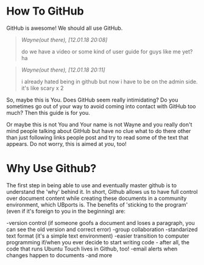 # How To GitHub

GitHub is awesome! We should all use GitHub.

> *Wayne(out there), [12.01.18 20:08]*
>
> do we have a video or some kind of user guide for guys like me yet? ha

> *Wayne(out there), [12.01.18 20:11]*
>
> i already hated being in github but now i have to be on the admin side.  it's like scary x 2

So, maybe this is You. Does GitHub seem really intimidating? Do you sometimes go out of your way to avoid coming into contact with GitHub too much? Then this guide is for you.

Or maybe this is not You and Your name is not Wayne and you really don't mind people talking about GitHub but have no clue what to do there other than just following links people post and try to read some of the text that appears. Do not worry, this is aimed at *you*, too!

# Why Use Github?

The first step in being able to use and eventually master github is to understand the 'why' behind it.  In short, Github allows us to have full control over document content while creating these documents in a community environment, which UBports is.  The benefits of 'sticking to the program' (even if it's foreign to you in the beginning) are:

-version control (if someone goofs a document and loses a paragraph, you can see the old version and correct error)
-group collaboration
-standarized text format (it's a simple text environment)
-easier transition to computer programming if/when you ever decide to start writing code - after all, the code that runs Ubuntu Touch lives in Github, too!
-email alerts when changes happen to documents
-and more




